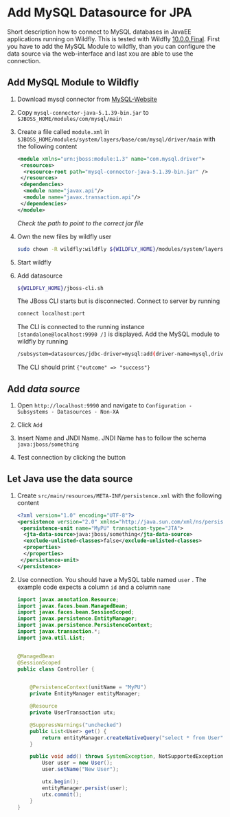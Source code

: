 # Add MySQL Datasource for JPA

Short description how to connect to MySQL databases in JavaEE applications running on Wildfly. This is tested with Wildfly [10.0.0.Final](http://download.jboss.org/wildfly/10.0.0.Final/wildfly-10.0.0.Final.zip). First you have to add the MySQL Module to wildfly, than you can configure the data source via the web-interface and last xou are able to use the connection.


## Add MySQL Module to Wildfly

1. Download mysql connector from [MySQL-Website](http://dev.mysql.com/downloads/connector/j/)

2. Copy `mysql-connector-java-5.1.39-bin.jar` to `$JBOSS_HOME/modules/com/mysql/main`

3. Create a file called `module.xml` in `$JBOSS_HOME/modules/system/layers/base/com/mysql/driver/main` with the following content

    ``` xml
    <module xmlns="urn:jboss:module:1.3" name="com.mysql.driver">
     <resources>
      <resource-root path="mysql-connector-java-5.1.39-bin.jar" />
     </resources>
     <dependencies>
      <module name="javax.api"/>
      <module name="javax.transaction.api"/>
     </dependencies>
    </module>
    ```
    *Check the path to point to the correct jar file*
    
4. Own the new files by wildfly user

    ``` bash
    sudo chown -R wildfly:wildfly ${WILDFLY_HOME}/modules/system/layers/base/com/mysql/`
    ```
    
5. Start wildfly

6. Add datasource

    ``` bash
    ${WILDFLY_HOME}/jboss-cli.sh
    ```
    
    The JBoss CLI starts but is disconnected. Connect to server by running
    
    ``` bash
    connect localhost:port
    ```
    
    The CLI is connected to the running instance `[standalone@localhost:9990 /]` is displayed. Add the MySQL module to wildfly by running
    
    ``` bash
    /subsystem=datasources/jdbc-driver=mysql:add(driver-name=mysql,driver-module-name=com.mysql.driver,driver-class-name=com.mysql.jdbc.Driver)
    ```
    
    The CLI should print `{"outcome" => "success"}`
   
    
    
## Add *data source*

1. Open `http://localhost:9990` and navigate to `Configuration - Subsystems - Datasources - Non-XA`

2. Click `Add`

3. Insert Name and JNDI Name. JNDI Name has to follow the schema `java:jboss/something`

4. Test connection by clicking the button



## Let Java use the data source
1. Create `src/main/resources/META-INF/persistence.xml` with the following content

    ``` xml
    <?xml version="1.0" encoding="UTF-8"?>
    <persistence version="2.0" xmlns="http://java.sun.com/xml/ns/persistence" xmlns:xsi="http://www.w3.org/2001/XMLSchema-instance" xsi:schemaLocation="http://java.sun.com/xml/ns/persistence http://java.sun.com/xml/ns/persistence/persistence_2_0.xsd">
     <persistence-unit name="MyPU" transaction-type="JTA">
      <jta-data-source>java:jboss/something</jta-data-source>
      <exclude-unlisted-classes>false</exclude-unlisted-classes>
      <properties>
      </properties>
     </persistence-unit>
    </persistence>
    ```
2. Use connection. You should have a MySQL table named `user` . The example code expects a column `id` and a column `name` 

    ``` java
    import javax.annotation.Resource;
    import javax.faces.bean.ManagedBean;
    import javax.faces.bean.SessionScoped;
    import javax.persistence.EntityManager;
    import javax.persistence.PersistenceContext;
    import javax.transaction.*;
    import java.util.List;
    
    
    @ManagedBean
    @SessionScoped
    public class Controller {
    
    
        @PersistenceContext(unitName = "MyPU")
        private EntityManager entityManager;
    
        @Resource
        private UserTransaction utx;
    
        @SuppressWarnings("unchecked")
        public List<User> get() {
            return entityManager.createNativeQuery("select * from User", User.class).getResultList();
        }
    
        public void add() throws SystemException, NotSupportedException, HeuristicRollbackException, HeuristicMixedException, RollbackException {
            User user = new User();
            user.setName("New User");
    
            utx.begin();
            entityManager.persist(user);
            utx.commit();
        }
    }
    ```
    